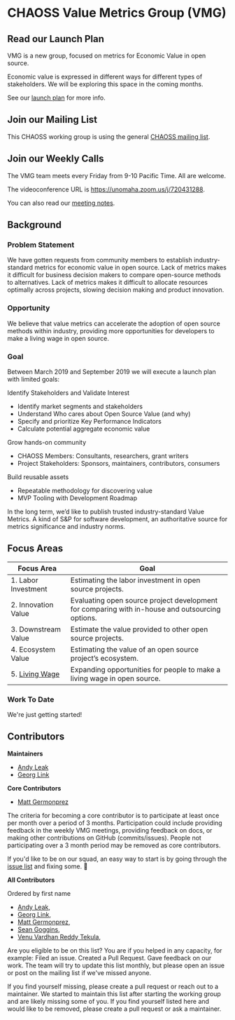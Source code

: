 # CHAOSS Value Metrics Group (VMG)

## Read our Launch Plan

VMG is a new group, focused on metrics for Economic Value in open source.

Economic value is expressed in different ways for different types of
stakeholders.  We will be exploring this space in the coming months.

See our [launch plan][1] for more info.

[1]: https://docs.google.com/document/d/1j4mL0NKhITNjlG629w4eMkEeHPopskd7Yn3YIPFMMqo

## Join our Mailing List

This CHAOSS working group is using the general [CHAOSS mailing list](https://lists.linuxfoundation.org/mailman/listinfo/chaoss).

## Join our Weekly Calls

The VMG team meets every Friday from 9-10 Pacific Time.  All are welcome.

The videoconference URL is https://unomaha.zoom.us/j/720431288.  

You can also read our [meeting notes](https://docs.google.com/document/d/1qWAV4ExtwcY3mSzIb9sYOUENt4Pi1BD7APjnRTCnZZs/edit).

## Background

### Problem Statement

We have gotten requests from community members to establish industry-standard
metrics for economic value in open source.  Lack of metrics makes it difficult
for business decision makers to compare open-source methods to alternatives.
Lack of metrics makes it difficult to allocate resources optimally across
projects, slowing decision making and product innovation.

### Opportunity

We believe that value metrics can accelerate the adoption of open source
methods within industry, providing more opportunities for developers to make a
living wage in open source.

### Goal

Between March 2019 and September 2019 we will execute a launch plan with
limited goals:

Identify Stakeholders and Validate Interest
- Identify market segments and stakeholders
- Understand Who cares about Open Source Value (and why)
- Specify and prioritize Key Performance Indicators
- Calculate potential aggregate economic value

Grow hands-on community
- CHAOSS Members: Consultants, researchers, grant writers
- Project Stakeholders: Sponsors, maintainers, contributors, consumers

Build reusable assets
- Repeatable methodology for discovering value
- MVP Tooling with Development Roadmap

In the long term, we’d like to publish trusted industry-standard Value Metrics.
A kind of S&P for software development, an authoritative source for metrics
significance and industry norms.  

## Focus Areas

| Focus Area | Goal |
| --- | --- |
| 1. Labor Investment | Estimating the labor investment in open source projects. |
| 2. Innovation Value | Evaluating open source project development for comparing with in-house and outsourcing options. |
| 3. Downstream Value | Estimate the value provided to other open source projects. |
| 4. Ecosystem Value | Estimating the value of an open source project’s ecosystem. |
| 5. [Living Wage](./focus-areas/living-wage) | Expanding opportunities for people to make a living wage in open source. |

### Work To Date

We're just getting started!

## Contributors

**Maintainers**

- [Andy Leak](https://github.com/andyl)
- [Georg Link](https://github.com/georglink)

**Core Contributors**

- [Matt Germonprez](https://github.com/germonprez)

The criteria for becoming a core contributor is to participate at least once
per month over a period of 3 months.  Participation could include providing
feedback in the weekly VMG meetings, providing feedback on docs, or making
other contributions on GitHub (commits/issues).  People not participating
over a 3 month period may be removed as core contributors.

If you'd like to be on our squad, an easy way to start is by going through the
[issue list](https://github.com/chaoss/wg-value/issues) and fixing some. :tada:

**All Contributors**

Ordered by first name

  - [Andy Leak](https://github.com/andyl),
  - [Georg Link](https://github.com/georglink),
  - [Matt Germonprez](https://github.com/germonprez),
  - [Sean Goggins](https://github.com/sgoggins),
  - [Venu Vardhan Reddy Tekula](https://github.com/vchrombie),

Are you eligible to be on this list? You are if you helped in any capacity, for
example: Filed an issue.  Created a Pull Request. Gave feedback on our work.
The team will try to update this list monthly, but please open an issue or post
on the mailing list if we've missed anyone.

If you find yourself missing, please create a pull request or reach out to a
maintainer. We started to maintain this list after starting the working group
and are likely missing some of you. If you find yourself listed here and would
like to be removed, please create a pull request or ask a maintainer.
